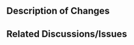 <!-- Please do not create a Pull Request without creating an issue first. -->
<!-- Example: When "Adding a function to do X", explain why it is necessary to have a way to do X. -->
<!-- Note: If this discussion has occured in an issue, you may link to the relevant discussion. -->
<!-- Please ensure your PR passes style checks. These are chosen to minimize the size of diffs and make reviewing and collaborating easier -->
<!-- Put `resolves #XXXX` in your comment to auto-close issues your PR resolves. -->
<!-- Even if your PR does not fully resolve an open issue, you should still link to any related issues without a closing keyword. -->

## Description of Changes


## Related Discussions/Issues

